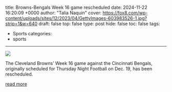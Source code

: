 title: Browns-Bengals Week 16 game rescheduled
date: 2024-11-22 16:20:09 +0000
author: "Talia Naquin"
cover: https://fox8.com/wp-content/uploads/sites/12/2023/04/GettyImages-603983526-1.jpg?strip=1&w=640
draft: false
top: false
type: post
hide: false
toc: false
tags:
  - Sports
categories:
  - sports
---

![](https://fox8.com/wp-content/uploads/sites/12/2023/04/GettyImages-603983526-1.jpg?strip=1&w=640)

The Cleveland Browns’ Week 16 game against the Cincinnati Bengals, originally scheduled for Thursday Night Football on Dec. 19, has been rescheduled.

[read more](https://fox8.com/news/browns-bengals-week-16-game-rescheduled/)
